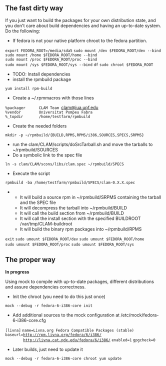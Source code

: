The fast dirty way
------------------

If you just want to build the packages for your own distribution state, and you don't care about build dependencies and having an up-to-date system. Do the following:

-   If fedora is not your native platform chroot to the fedora partition.

`export FEDORA_ROOT=/media/sda5`
`sudo mount /dev $FEDORA_ROOT/dev --bind`
`sudo mount /home $FEDORA_ROOT/home --bind`
`sudo mount /proc $FEDORA_ROOT/proc --bind`
`sudo mount /sys $FEDORA_ROOT/sys --bind`
`df`
`sudo chroot $FEDORA_ROOT`

-   TODO: Install dependencies
-   install the rpmbuild package

`yum install rpm-build`

-   Create a \~/.rpmmacros with those lines

`%packager      CLAM Team `<clam@iua.upf.edu>
`%vendor        Universitat Pompeu Fabra`
`%_topdir       /home/testfarm/rpmbuild`

-   Create the needed folders

`mkdir -p ~/rpmbuild/{BUILD,RPMS,RPMS/i386,SOURCES,SPECS,SRPMS}`

-   run the clam/CLAM/scripts/doSrcTarball.sh and move the tarballs to \~/rpmbuild/SOURCES
-   Do a symbolic link to the spec file

`ln -s clam/CLAM/scons/libs/clam.spec ~/rpmbuild/SPECS`

-   Execute the script

`rpmbuild -ba /home/testfarm/rpmbuild/SPECS/clam-0.X.X.spec`

-   -   It will build a source rpm in \~/rpmbuild/SRPMS containing the tarball and the SPEC file
    -   It will decompress the tarball into \~/rpmbuild/BUILD
    -   It will call the build section from \~/rpmbuild/BUILD
    -   It will call the install section with the specified BUILDROOT /var/tmp/CLAM-buildroot
    -   It will build the binary rpm packages into \~/rpmbuild/RPMS

`exit`
`sudo umount $FEDORA_ROOT/dev`
`sudo umount $FEDORA_ROOT/home`
`sudo umount $FEDORA_ROOT/proc`
`sudo umount $FEDORA_ROOT/sys`

The proper way
--------------

**In progress**

Using mock to compile with up-to-date packages, different distributions and assure dependencies correctness.

-   Init the chroot (you need to do this just once)

`mock --debug -r fedora-6-i386-core init`

-   Add additional sources to the mock configuration at /etc/mock/fedora-6-i386-core.cfg

`[livna]`
`name=Livna.org Fedora Compatible Packages (stable)`
`baseurl=`[`http://rpm.livna.org/fedora/6/i386/`](http://rpm.livna.org/fedora/6/i386/)
`        `[`http://livna.cat.pdx.edu/fedora/6/i386/`](http://livna.cat.pdx.edu/fedora/6/i386/)
`enabled=1`
`gpgcheck=0`

-   Later builds, just need to update it

`mock --debug -r fedora-6-i386-core chroot yum update`
